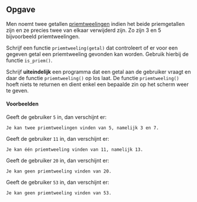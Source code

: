 ## Opgave

Men noemt twee getallen <a href="https://nl.wikipedia.org/wiki/Priemtweeling" target="_blank">priemtweelingen</a> indien het beide priemgetallen zijn en ze precies twee van elkaar verwijderd zijn. Zo zijn 3 en 5 bijvoorbeeld priemtweelingen.

Schrijf een functie `priemtweeling(getal)` dat controleert of er voor een gegeven getal een priemtweeling gevonden kan worden. Gebruik hierbij de functie `is_priem()`.

Schrijf **uiteindelijk** een programma dat een getal aan de gebruiker vraagt en daar de functie `priemtweeling()` op los laat. De functie `priemtweeling()` hoeft niets te returnen en dient enkel een bepaalde zin op het scherm weer te geven.

#### Voorbeelden

Geeft de gebruiker `5` in, dan verschijnt er:
```
Je kan twee priemtweelingen vinden van 5, namelijk 3 en 7.
```

Geeft de gebruiker `11` in, dan verschijnt er:
```
Je kan één priemtweeling vinden van 11, namelijk 13.
```

Geeft de gebruiker `20` in, dan verschijnt er:
```
Je kan geen priemtweeling vinden van 20.
```

Geeft de gebruiker `53` in, dan verschijnt er:
```
Je kan geen priemtweeling vinden van 53.
```